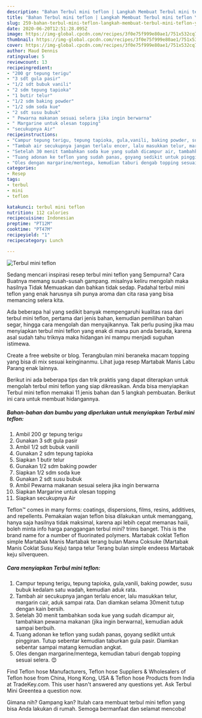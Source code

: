 ```yaml
---
description: "Bahan Terbul mini teflon | Langkah Membuat Terbul mini teflon Yang Enak dan Simpel"
title: "Bahan Terbul mini teflon | Langkah Membuat Terbul mini teflon Yang Enak dan Simpel"
slug: 259-bahan-terbul-mini-teflon-langkah-membuat-terbul-mini-teflon-yang-enak-dan-simpel
date: 2020-06-20T12:51:28.095Z
image: https://img-global.cpcdn.com/recipes/3f0e75f999e80ae1/751x532cq70/terbul-mini-teflon-foto-resep-utama.jpg
thumbnail: https://img-global.cpcdn.com/recipes/3f0e75f999e80ae1/751x532cq70/terbul-mini-teflon-foto-resep-utama.jpg
cover: https://img-global.cpcdn.com/recipes/3f0e75f999e80ae1/751x532cq70/terbul-mini-teflon-foto-resep-utama.jpg
author: Maud Dennis
ratingvalue: 5
reviewcount: 13
recipeingredient:
- "200 gr tepung terigu"
- "3 sdt gula pasir"
- "1/2 sdt bubuk vanili"
- "2 sdm tepung tapioka"
- "1 butir telur"
- "1/2 sdm baking powder"
- "1/2 sdm soda kue"
- "2 sdt susu bubuk"
- " Pewarna makanan sesuai selera jika ingin berwarna"
- " Margarine untuk olesan topping"
- "secukupnya Air"
recipeinstructions:
- "Campur tepung terigu, tepung tapioka, gula,vanili, baking powder, susu bubuk kedalam satu wadah, kemudian aduk rata."
- "Tambah air secukupnya jangan terlalu encer, lalu masukkan telur, margarin cair, aduk sampai rata. Dan diamkan selama 30menit tutup dengan kain bersih."
- "Setelah 30 menit tambahkan soda kue yang sudah dicampur air, tambahkan pewarna makanan (jika ingin berwarna), kemudian aduk sampai berbuih."
- "Tuang adonan ke teflon yang sudah panas, goyang sedikit untuk pinggiran. Tutup sebentar kemudian taburkan gula pasir. Diamkan sebentar sampai matang kemudian angkat."
- "Oles dengan margarine/mentega, kemudian taburi dengab topping sesuai selera. 😊"
categories:
- Resep
tags:
- terbul
- mini
- teflon

katakunci: terbul mini teflon 
nutrition: 112 calories
recipecuisine: Indonesian
preptime: "PT12M"
cooktime: "PT47M"
recipeyield: "1"
recipecategory: Lunch

---
```



![Terbul mini teflon](https://img-global.cpcdn.com/recipes/3f0e75f999e80ae1/751x532cq70/terbul-mini-teflon-foto-resep-utama.jpg)

Sedang mencari inspirasi resep terbul mini teflon yang Sempurna? Cara Buatnya memang susah-susah gampang. misalnya keliru mengolah maka hasilnya Tidak Memuaskan dan bahkan tidak sedap. Padahal terbul mini teflon yang enak harusnya sih punya aroma dan cita rasa yang bisa memancing selera kita.

Ada beberapa hal yang sedikit banyak mempengaruhi kualitas rasa dari terbul mini teflon, pertama dari jenis bahan, kemudian pemilihan bahan segar, hingga cara mengolah dan menyajikannya. Tak perlu pusing jika mau menyiapkan terbul mini teflon yang enak di mana pun anda berada, karena asal sudah tahu triknya maka hidangan ini mampu menjadi suguhan istimewa.

Create a free website or blog. Terangbulan mini beraneka macam topping yang bisa di mix sesuai keinginanmu. Lihat juga resep Martabak Manis Labu Parang enak lainnya.


Berikut ini ada beberapa tips dan trik praktis yang dapat diterapkan untuk mengolah terbul mini teflon yang siap dikreasikan. Anda bisa menyiapkan Terbul mini teflon memakai 11 jenis bahan dan 5 langkah pembuatan. Berikut ini cara untuk membuat hidangannya.

<!--inarticleads1-->

##### Bahan-bahan dan bumbu yang diperlukan untuk menyiapkan Terbul mini teflon:

1. Ambil 200 gr tepung terigu
1. Gunakan 3 sdt gula pasir
1. Ambil 1/2 sdt bubuk vanili
1. Gunakan 2 sdm tepung tapioka
1. Siapkan 1 butir telur
1. Gunakan 1/2 sdm baking powder
1. Siapkan 1/2 sdm soda kue
1. Gunakan 2 sdt susu bubuk
1. Ambil  Pewarna makanan sesuai selera jika ingin berwarna
1. Siapkan  Margarine untuk olesan topping
1. Siapkan secukupnya Air


Teflon™ comes in many forms: coatings, dispersions, films, resins, additives, and repellents. Pemakaian wajan teflon bisa dilakukan untuk memanggang, hanya saja hasilnya tidak maksimal, karena api lebih cepat memanas haiii, boleh minta info harga panggangan terbul mini? trims banget. This is the brand name for a number of fluorinated polymers. Martabak coklat Teflon simple Martabak Manis Martabak terang bulan Mama Coksuke (Martabak Manis Coklat Susu Keju) tanpa telur Terang bulan simple endeess Martabak keju silverqueen. 

<!--inarticleads2-->

##### Cara menyiapkan Terbul mini teflon:

1. Campur tepung terigu, tepung tapioka, gula,vanili, baking powder, susu bubuk kedalam satu wadah, kemudian aduk rata.
1. Tambah air secukupnya jangan terlalu encer, lalu masukkan telur, margarin cair, aduk sampai rata. Dan diamkan selama 30menit tutup dengan kain bersih.
1. Setelah 30 menit tambahkan soda kue yang sudah dicampur air, tambahkan pewarna makanan (jika ingin berwarna), kemudian aduk sampai berbuih.
1. Tuang adonan ke teflon yang sudah panas, goyang sedikit untuk pinggiran. Tutup sebentar kemudian taburkan gula pasir. Diamkan sebentar sampai matang kemudian angkat.
1. Oles dengan margarine/mentega, kemudian taburi dengab topping sesuai selera. 😊


Find Teflon hose Manufacturers, Teflon hose Suppliers &amp; Wholesalers of Teflon hose from China, Hong Kong, USA &amp; Teflon hose Products from India at TradeKey.com. This user hasn&#39;t answered any questions yet. Ask Terbul Mini Greentea a question now. 

Gimana nih? Gampang kan? Itulah cara membuat terbul mini teflon yang bisa Anda lakukan di rumah. Semoga bermanfaat dan selamat mencoba!
